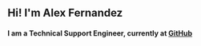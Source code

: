 ## Hi! I'm Alex Fernandez
#### I am a Technical Support Engineer, currently at [GitHub](https://www.github.com)
